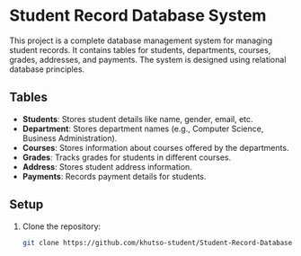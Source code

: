 # Student Record Database System

This project is a complete database management system for managing student records. It contains tables for students, departments, courses, grades, addresses, and payments. The system is designed using relational database principles.

## Tables

- **Students**: Stores student details like name, gender, email, etc.
- **Department**: Stores department names (e.g., Computer Science, Business Administration).
- **Courses**: Stores information about courses offered by the departments.
- **Grades**: Tracks grades for students in different courses.
- **Address**: Stores student address information.
- **Payments**: Records payment details for students.

## Setup

1. Clone the repository:
   ```bash
   git clone https://github.com/khutso-student/Student-Record-Database-schema.git
